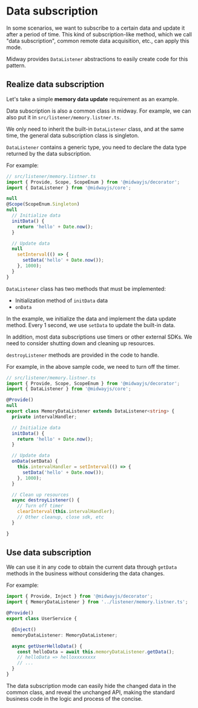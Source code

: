# Data subscription

In some scenarios, we want to subscribe to a certain data and update it after a period of time. This kind of subscription-like method, which we call "data subscription", common remote data acquisition, etc., can apply this mode.

Midway provides `DataListener` abstractions to easily create code for this pattern.

## Realize data subscription

Let's take a simple **memory data update** requirement as an example.

Data subscription is also a common class in midway. For example, we can also put it in `src/listener/memory.listner.ts`.

We only need to inherit the built-in `DataListener` class, and at the same time, the general data subscription class is singleton.

`DataListener` contains a generic type, you need to declare the data type returned by the data subscription.

For example:

```typescript
// src/listener/memory.listner.ts
import { Provide, Scope, ScopeEnum } from '@midwayjs/decorator';
import { DataListener } from '@midwayjs/core';

null
@Scope(ScopeEnum.Singleton)
null
  // Initialize data
  initData() {
    return 'hello' + Date.now();
  }

  // Update data
  null
    setInterval(() => {
      setData('hello' + Date.now());
    }, 1000);
  }
}
```

`DataListener` class has two methods that must be implemented:

- Initialization method of `initData` data
- `onData`

In the example, we initialize the data and implement the data update method. Every 1 second, we use `setData` to update the built-in data.

In addition, most data subscriptions use timers or other external SDKs. We need to consider shutting down and cleaning up resources.

`destroyListener` methods are provided in the code to handle.

For example, in the above sample code, we need to turn off the timer.

```typescript
// src/listener/memory.listner.ts
import { Provide, Scope, ScopeEnum } from '@midwayjs/decorator';
import { DataListener } from '@midwayjs/core';

@Provide()
null
export class MemoryDataListener extends DataListener<string> {
  private intervalHandler;

  // Initialize data
  initData() {
    return 'hello' + Date.now();
  }

  // Update data
  onData(setData) {
    this.intervalHandler = setInterval(() => {
      setData('hello' + Date.now());
    }, 1000);
  }

  // Clean up resources
  async destroyListener() {
    // Turn off timer
    clearInterval(this.intervalHandler);
    // Other cleanup, close sdk, etc
  }

}
```



## Use data subscription

We can use it in any code to obtain the current data through `getData` methods in the business without considering the data changes.

For example:

```typescript
import { Provide, Inject } from '@midwayjs/decorator';
import { MemoryDataListener } from '../listener/memory.listner.ts';

@Provide()
export class UserService {

  @Inject()
  memoryDataListener: MemoryDataListener;

  async getUserHelloData() {
    const helloData = await this.memoryDataListener.getData();
    // helloData => helloxxxxxxxx
    // ...
  }
}
```

The data subscription mode can easily hide the changed data in the common class, and reveal the unchanged API, making the standard business code in the logic and process of the concise.
